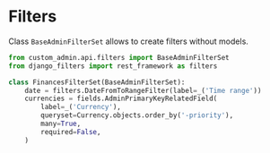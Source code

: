 # Filters

Class `BaseAdminFilterSet` allows to create filters without models.

```python
from custom_admin.api.filters import BaseAdminFilterSet
from django_filters import rest_framework as filters

class FinancesFilterSet(BaseAdminFilterSet):
    date = filters.DateFromToRangeFilter(label=_('Time range'))
    currencies = fields.AdminPrimaryKeyRelatedField(
        label=_('Currency'),
        queryset=Currency.objects.order_by('-priority'),
        many=True, 
        required=False,
    )
```
